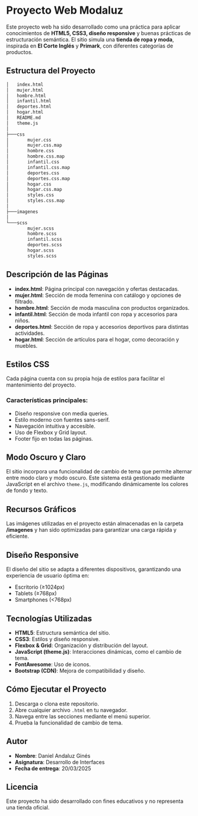 # Proyecto Web Modaluz

Este proyecto web ha sido desarrollado como una práctica para aplicar conocimientos de **HTML5, CSS3, diseño responsive** y buenas prácticas de estructuración semántica. El sitio simula una **tienda de ropa y moda**, inspirada en **El Corte Inglés** y **Primark**, con diferentes categorías de productos.

## Estructura del Proyecto

```bash
│   index.html
│   mujer.html
│   hombre.html
│   infantil.html
│   deportes.html
│   hogar.html
│   README.md
│   theme.js
│
├───css
│       mujer.css
│       mujer.css.map
│       hombre.css
│       hombre.css.map
│       infantil.css
│       infantil.css.map
│       deportes.css
│       deportes.css.map
│       hogar.css
│       hogar.css.map
│       styles.css
│       styles.css.map
│
├───imagenes
│
└───scss
        mujer.scss
        hombre.scss
        infantil.scss
        deportes.scss
        hogar.scss
        styles.scss
```

## Descripción de las Páginas

- **index.html**: Página principal con navegación y ofertas destacadas.
- **mujer.html**: Sección de moda femenina con catálogo y opciones de filtrado.
- **hombre.html**: Sección de moda masculina con productos organizados.
- **infantil.html**: Sección de moda infantil con ropa y accesorios para niños.
- **deportes.html**: Sección de ropa y accesorios deportivos para distintas actividades.
- **hogar.html**: Sección de artículos para el hogar, como decoración y muebles.

## Estilos CSS

Cada página cuenta con su propia hoja de estilos para facilitar el mantenimiento del proyecto.

### Características principales:
- Diseño responsive con media queries.
- Estilo moderno con fuentes sans-serif.
- Navegación intuitiva y accesible.
- Uso de Flexbox y Grid layout.
- Footer fijo en todas las páginas.

## Modo Oscuro y Claro

El sitio incorpora una funcionalidad de cambio de tema que permite alternar entre modo claro y modo oscuro. Este sistema está gestionado mediante JavaScript en el archivo `theme.js`, modificando dinámicamente los colores de fondo y texto.

## Recursos Gráficos

Las imágenes utilizadas en el proyecto están almacenadas en la carpeta **/imagenes** y han sido optimizadas para garantizar una carga rápida y eficiente.

## Diseño Responsive

El diseño del sitio se adapta a diferentes dispositivos, garantizando una experiencia de usuario óptima en:

- Escritorio (≥1024px)
- Tablets (≥768px)
- Smartphones (<768px)

## Tecnologías Utilizadas

- **HTML5**: Estructura semántica del sitio.
- **CSS3**: Estilos y diseño responsive.
- **Flexbox & Grid**: Organización y distribución del layout.
- **JavaScript (theme.js)**: Interacciones dinámicas, como el cambio de tema.
- **FontAwesome**: Uso de iconos.
- **Bootstrap (CDN)**: Mejora de compatibilidad y diseño.

## Cómo Ejecutar el Proyecto

1. Descarga o clona este repositorio.
2. Abre cualquier archivo `.html` en tu navegador.
3. Navega entre las secciones mediante el menú superior.
4. Prueba la funcionalidad de cambio de tema.

## Autor

- **Nombre**: Daniel Andaluz Ginés
- **Asignatura**: Desarrollo de Interfaces
- **Fecha de entrega**: 20/03/2025

## Licencia

Este proyecto ha sido desarrollado con fines educativos y no representa una tienda oficial.

